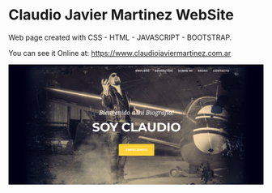 # Claudio Javier Martinez WebSite
Web page created with CSS - HTML - JAVASCRIPT - BOOTSTRAP.

You can see it Online at: https://www.claudiojaviermartinez.com.ar

![Claudio](./img/Claudio.png)
